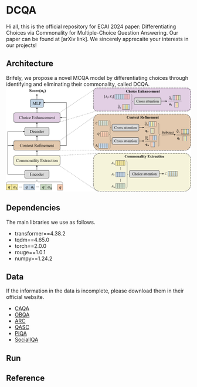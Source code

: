 # DCQA
Hi all, this is the official repository for ECAI 2024 paper: Differentiating Choices via Commonality for Multiple-Choice Question Answering. Our paper can be found at [arXiv link]. We sincerely apprecaite your interests in our projects!

## Architecture
Brifely, we propose a novel MCQA model by differentiating choices through identifying and eliminating their commonality, called DCQA. 
![image](architecture.png)

## Dependencies
The main libraries we use as follows.
* transformer==4.38.2
* tqdm==4.65.0
* torch==2.0.0
* rouge==1.0.1
* numpy==1.24.2

## Data
If the information in the data is incomplete, please download them in their official website.
* [CAQA](https://huggingface.co/datasets/tau/commonsense_qa)
* [OBQA](https://huggingface.co/datasets/allenai/openbookqa)
* [ARC](https://huggingface.co/datasets/allenai/ai2_arc)
* [QASC](https://huggingface.co/datasets/allenai/qasc)
* [PIQA](https://huggingface.co/datasets/ybisk/piqa)
* [SocialIQA](https://huggingface.co/datasets/allenai/social_i_qa)
## Run

## Reference
